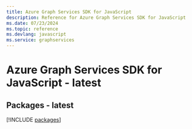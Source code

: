```yaml
---
title: Azure Graph Services SDK for JavaScript
description: Reference for Azure Graph Services SDK for JavaScript
ms.date: 07/23/2024
ms.topic: reference
ms.devlang: javascript
ms.service: graphservices
---
```

# Azure Graph Services SDK for JavaScript - latest
## Packages - latest
[!INCLUDE [packages](graph-services-index.md)]